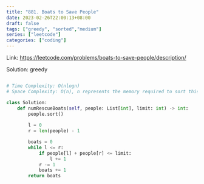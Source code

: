 ```yaml
---
title: "881. Boats to Save People"
date: 2023-02-26T22:00:13+08:00
draft: false
tags: ["greedy", "sorted","medium"]
series: ["leetcode"]
categories: ["coding"]
---
```


Link: https://leetcode.com/problems/boats-to-save-people/description/

Solution: greedy 

```python

# Time Complexity: O(nlogn)
# Space Complexity: O(n), n represents the memory required to sort this array.

class Solution:
    def numRescueBoats(self, people: List[int], limit: int) -> int:
        people.sort()
        
        l = 0
        r = len(people) - 1

        boats = 0
        while l <= r:
            if people[l] + people[r] <= limit:
                l += 1
            r -= 1
            boats += 1
        return boats
```


